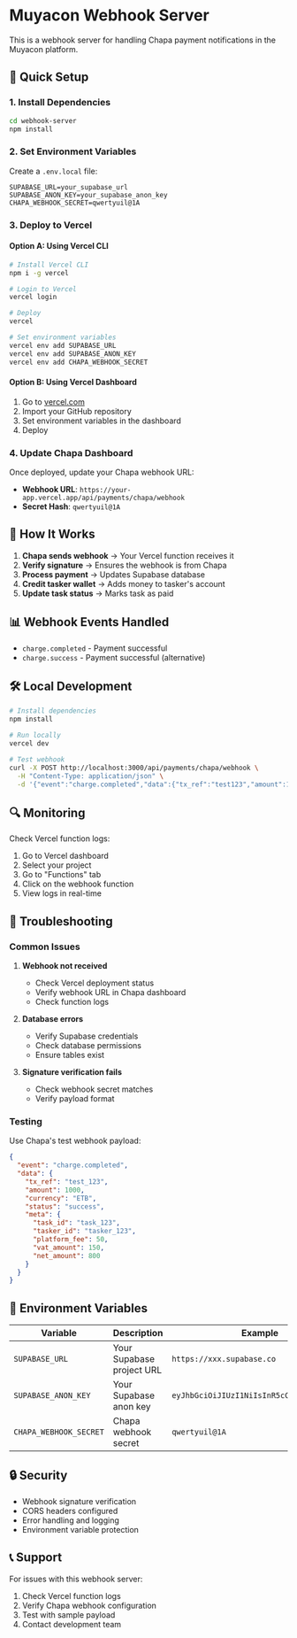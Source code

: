# Muyacon Webhook Server

This is a webhook server for handling Chapa payment notifications in the Muyacon platform.

## 🚀 Quick Setup

### 1. Install Dependencies
```bash
cd webhook-server
npm install
```

### 2. Set Environment Variables
Create a `.env.local` file:
```env
SUPABASE_URL=your_supabase_url
SUPABASE_ANON_KEY=your_supabase_anon_key
CHAPA_WEBHOOK_SECRET=qwertyuil@1A
```

### 3. Deploy to Vercel

#### Option A: Using Vercel CLI
```bash
# Install Vercel CLI
npm i -g vercel

# Login to Vercel
vercel login

# Deploy
vercel

# Set environment variables
vercel env add SUPABASE_URL
vercel env add SUPABASE_ANON_KEY
vercel env add CHAPA_WEBHOOK_SECRET
```

#### Option B: Using Vercel Dashboard
1. Go to [vercel.com](https://vercel.com)
2. Import your GitHub repository
3. Set environment variables in the dashboard
4. Deploy

### 4. Update Chapa Dashboard
Once deployed, update your Chapa webhook URL:
- **Webhook URL**: `https://your-app.vercel.app/api/payments/chapa/webhook`
- **Secret Hash**: `qwertyuil@1A`

## 🔧 How It Works

1. **Chapa sends webhook** → Your Vercel function receives it
2. **Verify signature** → Ensures the webhook is from Chapa
3. **Process payment** → Updates Supabase database
4. **Credit tasker wallet** → Adds money to tasker's account
5. **Update task status** → Marks task as paid

## 📊 Webhook Events Handled

- `charge.completed` - Payment successful
- `charge.success` - Payment successful (alternative)

## 🛠️ Local Development

```bash
# Install dependencies
npm install

# Run locally
vercel dev

# Test webhook
curl -X POST http://localhost:3000/api/payments/chapa/webhook \
  -H "Content-Type: application/json" \
  -d '{"event":"charge.completed","data":{"tx_ref":"test123","amount":1000}}'
```

## 🔍 Monitoring

Check Vercel function logs:
1. Go to Vercel dashboard
2. Select your project
3. Go to "Functions" tab
4. Click on the webhook function
5. View logs in real-time

## 🚨 Troubleshooting

### Common Issues

1. **Webhook not received**
   - Check Vercel deployment status
   - Verify webhook URL in Chapa dashboard
   - Check function logs

2. **Database errors**
   - Verify Supabase credentials
   - Check database permissions
   - Ensure tables exist

3. **Signature verification fails**
   - Check webhook secret matches
   - Verify payload format

### Testing

Use Chapa's test webhook payload:
```json
{
  "event": "charge.completed",
  "data": {
    "tx_ref": "test_123",
    "amount": 1000,
    "currency": "ETB",
    "status": "success",
    "meta": {
      "task_id": "task_123",
      "tasker_id": "tasker_123",
      "platform_fee": 50,
      "vat_amount": 150,
      "net_amount": 800
    }
  }
}
```

## 📝 Environment Variables

| Variable | Description | Example |
|----------|-------------|---------|
| `SUPABASE_URL` | Your Supabase project URL | `https://xxx.supabase.co` |
| `SUPABASE_ANON_KEY` | Your Supabase anon key | `eyJhbGciOiJIUzI1NiIsInR5cCI6IkpXVCJ9...` |
| `CHAPA_WEBHOOK_SECRET` | Chapa webhook secret | `qwertyuil@1A` |

## 🔒 Security

- Webhook signature verification
- CORS headers configured
- Error handling and logging
- Environment variable protection

## 📞 Support

For issues with this webhook server:
1. Check Vercel function logs
2. Verify Chapa webhook configuration
3. Test with sample payload
4. Contact development team
